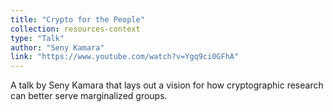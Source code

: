 ```yaml
---
title: "Crypto for the People"
collection: resources-context
type: "Talk"
author: "Seny Kamara"
link: "https://www.youtube.com/watch?v=Ygq9ci0GFhA"
---
```


A talk by Seny Kamara that lays out a vision for how cryptographic research can better serve marginalized groups.
